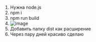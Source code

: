 1. Нужна node.js
2. npm i
3. npm run build
4. ![image](https://github.com/awerenion/la-armory-extension/assets/88723912/97143442-d157-44f6-b4b2-f2639c3f36c3)
5. Добавить папку dist как расширение
6. Через пару дней красиво сделаю
